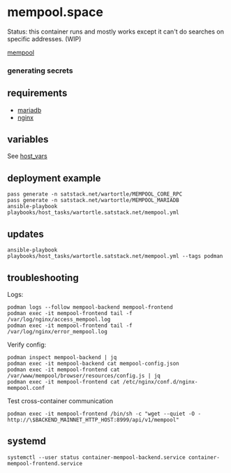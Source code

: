 # mempool.space

Status: this container runs and mostly works except it can't do searches on specific addresses. (WIP)

[mempool](https://github.com/mempool/mempool)

### generating secrets


## requirements

* [mariadb](../../../host_vars/wartortle.satstack.net/mariadb.yml)
* [nginx](nginx_conf.yml)

## variables

See [host_vars](../../../host_vars/wartortle.satstack.net/mempool.yml)

## deployment example

```
pass generate -n satstack.net/wartortle/MEMPOOL_CORE_RPC
pass generate -n satstack.net/wartortle/MEMPOOL_MARIADB
ansible-playbook playbooks/host_tasks/wartortle.satstack.net/mempool.yml
```

## updates

```
ansible-playbook playbooks/host_tasks/wartortle.satstack.net/mempool.yml --tags podman
```

## troubleshooting

Logs:

```shell
podman logs --follow mempool-backend mempool-frontend
podman exec -it mempool-frontend tail -f /var/log/nginx/access_mempool.log
podman exec -it mempool-frontend tail -f /var/log/nginx/error_mempool.log
```

Verify config:

```shell
podman inspect mempool-backend | jq
podman exec -it mempool-backend cat mempool-config.json
podman exec -it mempool-frontend cat /var/www/mempool/browser/resources/config.js | jq
podman exec -it mempool-frontend cat /etc/nginx/conf.d/nginx-mempool.conf
```

Test cross-container communication

```shell
podman exec -it mempool-frontend /bin/sh -c "wget --quiet -O - http://\$BACKEND_MAINNET_HTTP_HOST:8999/api/v1/mempool"
```

## systemd

```
systemctl --user status container-mempool-backend.service container-mempool-frontend.service
```
